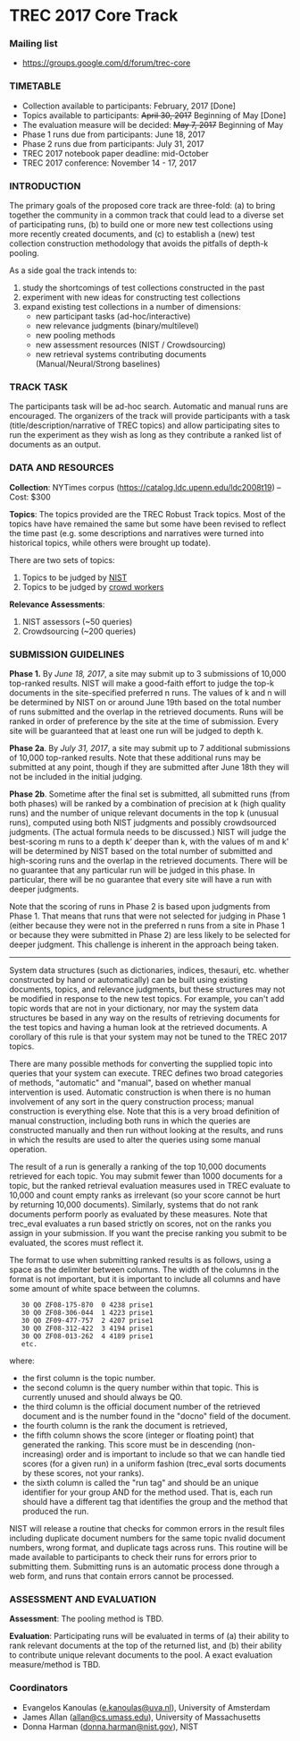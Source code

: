 # TREC 2017 Core Track

### Mailing list

* https://groups.google.com/d/forum/trec-core

### TIMETABLE
+ Collection available to participants: February, 2017 [Done]
+ Topics available to participants: ~~April 30, 2017~~ Beginning of May [Done]
+ The evaluation measure will be decided: ~~May 7, 2017~~ Beginning of May
+ Phase 1 runs due from participants: June 18, 2017
+ Phase 2 runs due from participants: July 31, 2017
+ TREC 2017 notebook paper deadline: mid-October
+ TREC 2017 conference: November 14 - 17, 2017

### INTRODUCTION
The primary goals of the proposed core track are three-fold: (a) to bring together the community in a common track that could lead to a diverse set of participating runs, (b) to build one or more new test collections using more recently created documents, and (c) to establish a (new) test collection construction methodology that avoids the pitfalls of depth-k pooling.

As a side goal the track intends to:
1. study the shortcomings of test collections constructed in the past
2. experiment with new ideas for constructing test collections
3. expand existing test collections in a number of dimensions:
   * new participant tasks (ad-hoc/interactive)
   * new relevance judgments (binary/multilevel)
   * new pooling methods
   * new assessment resources (NIST / Crowdsourcing)
   * new retrieval systems contributing documents (Manual/Neural/Strong baselines)

### TRACK TASK
The participants task will be ad-hoc search. Automatic and manual runs are encouraged. The organizers of the track will provide participants with a task (title/description/narrative of TREC topics) and allow participating sites to run the experiment as they wish as long as they contribute a ranked list of documents as an output.

### DATA AND RESOURCES

**Collection**: NYTimes corpus (https://catalog.ldc.upenn.edu/ldc2008t19) – Cost: $300

**Topics**: The topics provided are the TREC Robust Track topics. Most of the topics have have remained the same but some have been revised to reflect the time past (e.g. some descriptions and narratives were turned into historical topics, while others were brought up todate).

There are two sets of topics:
1. Topics to be judged by [NIST](https://trec-core.github.io/2017/core_nist.txt)
2. Topics to be judged by [crowd workers](https://trec-core.github.io/2017/core_crowd.txt)

**Relevance Assessments**:
1. NIST assessors (~50 queries)
2. Crowdsourcing (~200 queries)

### SUBMISSION GUIDELINES

**Phase 1.** By *June 18, 2017*, a site may submit up to 3 submissions of 10,000 top-ranked results. NIST will make a good-faith effort to judge the top-k documents in the site-specified preferred n runs. The values of k and n will be determined by NIST on or around June 19th based on the total number of runs submitted and the overlap in the retrieved documents. Runs will be ranked in order of preference by the site at the time of submission. Every site will be guaranteed that at least one run will be judged to depth k.
 
**Phase 2a**. By *July 31, 2017*, a site may submit up to 7 additional submissions of 10,000 top-ranked results. Note that these additional runs may be submitted at any point, though if they are submitted after June 18th they will not be included in the initial judging.
 
**Phase 2b**. Sometime after the final set is submitted, all submitted runs (from both phases) will be ranked by a combination of precision at k (high quality runs) and the number of unique relevant documents in the top k (unusual runs), computed using both NIST judgments and possibly crowdsourced judgments. (The actual formula needs to be discussed.) NIST will judge the best-scoring m runs to a depth k’ deeper than k, with the values of m and k’ will be determined by NIST based on the total number of submitted and high-scoring runs and the overlap in the retrieved documents. There will be no guarantee that any particular run will be judged in this phase. In particular, there will be no guarantee that every site will have a run with deeper judgments.
 
Note that the scoring of runs in Phase 2 is based upon judgments from Phase 1. That means that runs that were not selected for judging in Phase 1 (either because they were not in the preferred n runs from a site in Phase 1 or because they were submitted in Phase 2) are less likely to be selected for deeper judgment. This challenge is inherent in the approach being taken.

---

System data structures (such as dictionaries, indices, thesauri, etc. whether constructed by hand or automatically) can be built using existing documents, topics, and relevance judgments, but these structures may not be modified in response to the new test topics.  For example, you can't add topic words that are not in your dictionary, nor may the system data structures be based in any way on the results of retrieving documents for the test topics and having a human look at the retrieved documents. A corollary of this rule is that your system may not be tuned to the TREC 2017 topics.

There are many possible methods for converting the supplied topic into queries that your system can execute. TREC defines two broad categories of methods, "automatic" and "manual", based on whether manual intervention is used. Automatic construction is when there is no human involvement of any sort in the query construction process; manual construction is everything else. Note that this is a very broad definition of manual construction, including both runs in which the queries are constructed manually and then run without looking at the results, and runs in which the results are used to alter the queries using some manual operation.

The result of a run is generally a ranking of the top 10,000 documents retrieved for each topic.  You may submit fewer than 1000 documents for a topic, but the ranked retrieval evaluation measures used in TREC evaluate to 10,000 and count empty ranks as irrelevant (so your score cannot be hurt by returning 10,000 documents). Similarly, systems that do not rank documents perform poorly as evaluated by these measures. Note that trec_eval evaluates a run based strictly on scores, not on the ranks you assign in your submission. If you want the precise ranking you submit to be evaluated, the scores must reflect it.

The format to use when submitting ranked results is as follows, using a space as the delimiter between columns.  The width of the columns in the format is not important, but it is important to include all columns and have some amount of white space between the columns.

       30 Q0 ZF08-175-870  0 4238 prise1
       30 Q0 ZF08-306-044  1 4223 prise1
       30 Q0 ZF09-477-757  2 4207 prise1
       30 Q0 ZF08-312-422  3 4194 prise1
       30 Q0 ZF08-013-262  4 4189 prise1
       etc.

where:
  + the first column is the topic number.
  + the second column is the query number within that topic.  This is currently unused and should always be Q0.
  + the third column is the official document number of the retrieved document and is the number found in the "docno" field of the document.
  + the fourth column is the rank the document is retrieved,
  + the fifth column shows the score (integer or floating point) that generated the ranking.  This score must be in descending (non-increasing) order and is important to include so that we can handle tied scores (for a given run) in a uniform fashion (trec_eval sorts documents by these scores, not your ranks).
  + the sixth column is called the "run tag" and should be an unique identifier for your group AND for the method used. That is, each run should have a different tag that identifies the group and the method that produced the run. 

NIST will release a routine that checks for common errors in the result files including duplicate document numbers for the same topic nvalid document numbers, wrong format, and duplicate tags across runs. This routine will be made available to participants to check their runs for errors prior to submitting them.  Submitting runs is an automatic process done through a web form, and runs that contain errors cannot be processed.

### ASSESSMENT AND EVALUATION

**Assessment**: The pooling method is TBD.

**Evaluation**: Participating runs will be evaluated in terms of (a) their ability to rank relevant documents at the top of the returned list, and (b) their ability to contribute unique relevant documents to the pool. A exact evaluation measure/method is TBD.

### Coordinators

* Evangelos Kanoulas (e.kanoulas@uva.nl), University of Amsterdam
* James Allan (allan@cs.umass.edu), University of Massachusetts
* Donna Harman (donna.harman@nist.gov), NIST 
